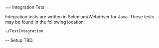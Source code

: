 == Integration Tets

Integration tests are written in Selenium/Webdriver for Java. These tests may be found in the following location:
	
	~/TestIntegration


-- Setup
TBD.



